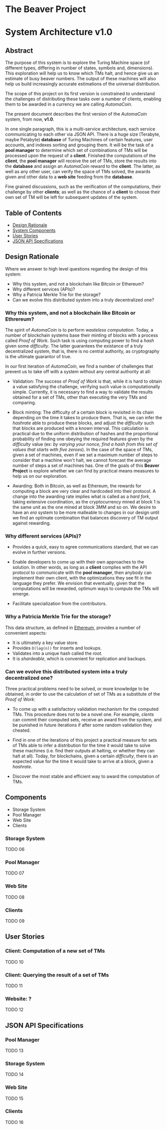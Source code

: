 # The Beaver Project
# System Architecture v1.0

## Abstract

The purpose of this system is to explore the Turing Machine space (of different
types, differing in number of states, symbols and, dimensions). This exploration
will help us to know which TMs halt, and hence give us an estimate of busy
beaver numbers. The output of these machines will also help us build
increasingly accurate estimations of the universal distribution.

The scope of this project on its first version is constrained to understand the
challenges of distributing these tasks over a number of clients, enabling them
to be awarded in a currency we are calling _AutomaCoin_.

The present document describes the first version of the _AutomaCoin_ system,
from now, **v1.0**.

In one single paragraph, this is a multi-service architecture, each service
communicating to each other via JSON API. There is a huge size (Terabyte, maybe
Petabyte) **database** of Turing Machines of certain features, user accounts,
and indexes sorting and grouping them. It will be the task of a **pool manager**
to determine which set of combinations of TMs will be processed upon the request
of a **client**. Finished the computations of the **client**, the **pool
manager** will receive the set of TMs, store the results into the **database**
and assign an _AutomaCoin_ reward to the **client**. The latter, as well as any
other user, can verify the space of TMs solved, the awards given and other data
to a **web site** feeding from the **database**.

Fine grained discussions, such as the verification of the computations, their
challenge by other **clients**; as well as the chance of a **client** to choose
their own set of TM will be left for subsequent updates of the system.

## Table of Contents

* [Design Rationale](#design-rationale)
* [System Components](#components)
* [User Stories](#user-stories)
* [JSON API Specifications](#json-api-specifications)

## Design Rationale

Where we answer to high level questions regarding the design of this system:

* Why this system, and not a blockchain like Bitcoin or Ethereum?
* Why different services (APIs)?
* Why a Patricia Merkle Trie for the storage?
* Can we evolve this distributed system into a truly decentralized one?

### Why this system, and not a blockchain like Bitcoin or Ethrereum?

The spirit of _AutomaCoin_ is to perform _wasteless computation_. Today, a
number of blockchain systems base their minting of blocks with a process called
_Proof of Work_. Such task is using computing power to find a _hash_ given some
_difficulty_. The latter guarantees the existance of a truly decentralized
system, that is, there is no central authority, as cryptography is the ultimate
guarantor of true.

In our first iteration of _AutomaCoin_, we find a number of challenges that
prevent us to take off with a system without any central authority at all:

* Validation: The success of _Proof of Work_ is that, while it is hard to
obtain a value satisfying the challenge, verifying such value is computationally
simple. Currently, it is necessary to find a way to validate the results
obtained for a set of TMs, other than executing the very TMs and comparing.

* Block minting: The difficulty of a certain block is revisited in its chain
depending on the time it takes to produce them. That is, we can infer the
_hashrate_ able to produce these blocks, and adjust the _difficulty_ such that
blocks are produced with a known interval. This calculation is practical due
to the uniform distribution of hashes and the proportional probability of
finding one obeying the required features given by the _difficulty_ value (ex:
_by varying your nonce, find a hash from this set of values that starts with
five zeroes_). In the case of the space of TMs, given a set of machines, even if
we set a maximum number of steps to consider that a machine won't halt, we
cannot forecast the average number of steps a set of machines has. One of the
goals of this **Beaver Project** is explore whether we can find by practical
means measures to help us on our exploration.

* Awarding: Both in Bitcoin, as well as Ethereum, the rewards for computing a
block are very clear and hardcoded into their protocol. A change into the
awarding rate implies what is called as a _hard fork_, taking extensive
coordination, as the cryptocurrency mined at block 1 is the same unit as the one
mined at block 3MM and so on. We desire to have an _era_ system to be more
malleable to changes in our design until we find an optimate combination that
balances discovery of TM output against rewarding.

### Why different services (APIs)?

* Provides a quick, easy to agree communications standard, that we can evolve
in further versions.

* Enable developers to come up with their own approaches to the solution. In
other words, as long as a **client** complies with the API protocol to
communicate with the **pool manager**, then anybody can implement their own
client, with the optimizations they see fit in the language they prefer. We
envision that eventually, given that the computations will be rewarded,
optimum ways to compute the TMs will emerge.

* Facilitate specialization from the contributors.

### Why a Patricia Merkle Trie for the storage?

This data structure, as defined in [Ethereum](https://github.com/ethereum/wiki/wiki/Patricia-Tree#modified-merkle-patricia-trie-specification-also-merkle-patricia-tree),
provides a number of convenient aspects:

* It is ultimately a key value store.
* Provides `O(log(n))` for inserts and lookups.
* Validates into a unique hash called the _root_.
* It is _shardeable_, which is convenient for replication and backups.

### Can we evolve this distributed system into a truly decentralized one?

Three practical problems need to be solved, or more knowledge to be obtained,
in order to use the calculation of set of TMs as a substitute of the _Proof of
Work_:

* To come up with a satisfactory validation mechanism for the computed TMs.
This procedure does not to be a novel one. For example, *clents* can commit
their computed sets, receive an award from the system, and be punished in future
iterations if after some random validation they cheated.

* Find in one of the iterations of this project a practical measure for sets
of TMs able to infer a distribution for the time it would take to solve these
machines (i.e. find their outputs at halting, or whether they can halt at all).
Today, for blockchains, given a certain _difficulty_, there is an expected
value for the time it would take to arrive at a block, given a _hashrate_.

* Discover the most stable and efficient way to award the computation of TMs.

## Components

* Storage System
* Pool Manager
* Web Site
* Clients

### Storage System

TODO 06

### Pool Manager

TODO 07

### Web Site

TODO 08

### Clients

TODO 09

## User Stories

### Client: Computation of a new set of TMs

TODO 10

### Client: Querying the result of a set of TMs

TODO 11

### Website: ?

TODO 12

## JSON API Specifications

### Pool Manager

TODO 13

### Storage System

TODO 14

### Web Site

TODO 15

### Clients

TODO 16
